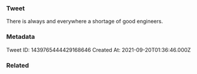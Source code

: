 ### Tweet
There is always and everywhere a shortage of good engineers.

### Metadata
Tweet ID: 1439765444429168646
Created At: 2021-09-20T01:36:46.000Z

### Related

